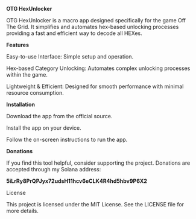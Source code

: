 **OTG HexUnlocker**

OTG HexUnlocker is a macro app designed specifically for the game Off The Grid. It simplifies and automates hex-based unlocking processes providing a fast and efficient way to decode all HEXes.

**Features**

Easy-to-use Interface: Simple setup and operation.

Hex-based Category Unlocking: Automates complex unlocking processes within the game.

Lightweight & Efficient: Designed for smooth performance with minimal resource consumption.

**Installation**

Download the app from the official source.

Install the app on your device.

Follow the on-screen instructions to run the app.

**Donations**

If you find this tool helpful, consider supporting the project. Donations are accepted through my Solana address:

**5iLrRy8PrQPJyx72udsH11hcv6eCLK4R4hd5hbv9P6X2**

License

This project is licensed under the MIT License. See the LICENSE file for more details.

